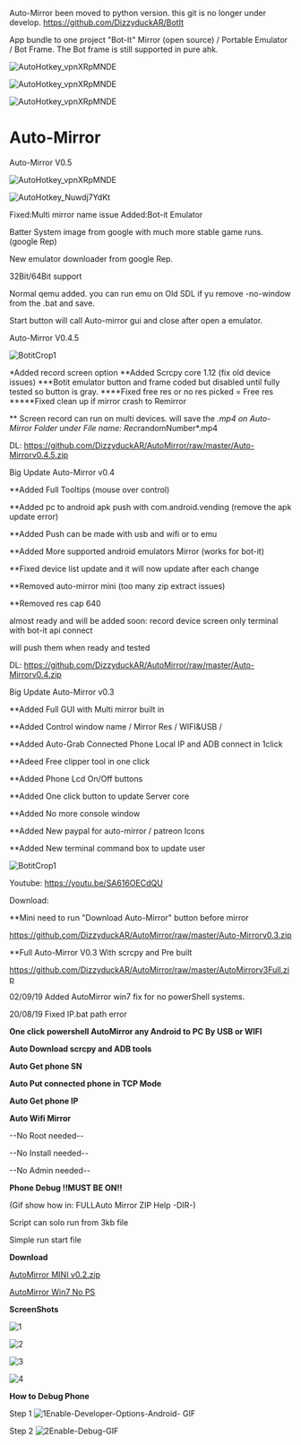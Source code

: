 Auto-Mirror been moved to python version.
this git is no longer under develop.
https://github.com/DizzyduckAR/BotIt

App bundle to one project "Bot-It" Mirror (open source) / Portable Emulator / Bot Frame.
The Bot frame is still supported in pure ahk.

![AutoHotkey_vpnXRpMNDE](https://user-images.githubusercontent.com/52171360/77046813-e52ec780-6980-11ea-857d-42b6782d49d7.png)

![AutoHotkey_vpnXRpMNDE](https://user-images.githubusercontent.com/52171360/77046821-e6f88b00-6980-11ea-92d9-d6067450bbc8.png)

![AutoHotkey_vpnXRpMNDE](https://user-images.githubusercontent.com/52171360/77046824-e8c24e80-6980-11ea-9b3c-53b0a8305de2.png)






# Auto-Mirror




Auto-Mirror V0.5

![AutoHotkey_vpnXRpMNDE](https://user-images.githubusercontent.com/52171360/73120930-211d5180-3f29-11ea-99fc-e6db61fb9cec.png)

![AutoHotkey_Nuwdj7YdKt](https://user-images.githubusercontent.com/52171360/73120920-e4e9f100-3f28-11ea-8d1d-d0a43bf7d50c.png)



Fixed:Multi mirror name issue
Added:Bot-it Emulator

Batter System image from google with much more stable game runs. (google Rep)

New emulator downloader from google Rep.

32Bit/64Bit support

Normal qemu added. you can run emu on Old SDL if yu remove -no-window from the .bat and save.

Start button will call Auto-mirror gui and close after open a emulator.





Auto-Mirror V0.4.5

![BotitCrop1](https://user-images.githubusercontent.com/52171360/70629418-a3301000-1c32-11ea-9b99-275a7d682578.png)


*Added record screen option
**Added Scrcpy core 1.12 (fix old device issues)
***Botit emulator button and frame coded but disabled until fully tested so button is gray.
****Fixed free res or no res picked = Free res
*****Fixed clean up if mirror crash to Remirror

** Screen record can run on multi devices. will save the *.mp4 on Auto-Mirror Folder under File name: Rec*randomNumber*.mp4

DL:
https://github.com/DizzyduckAR/AutoMirror/raw/master/Auto-Mirrorv0.4.5.zip

Big Update Auto-Mirror v0.4

**Added Full Tooltips (mouse over control)

**Added pc to android apk push with com.android.vending (remove the apk update error)

**Added Push can be made with usb and wifi or to emu

**Added More supported android emulators Mirror (works for bot-it)

**Fixed device list update and it will now update after each change

**Removed auto-mirror mini (too many zip extract issues)

**Removed res cap 640

almost ready and will be added soon:
record device screen
only terminal with bot-it api connect

will push them when ready and tested
 
 
 DL:
https://github.com/DizzyduckAR/AutoMirror/raw/master/Auto-Mirrorv0.4.zip


Big Update Auto-Mirror v0.3

**Added Full GUI with Multi mirror built in

**Added Control window name / Mirror Res / WIFI&USB /

**Added Auto-Grab Connected Phone Local IP and ADB connect in 1click

**Adeed Free clipper tool in one click

**Added Phone Lcd On/Off buttons

**Added One click button to update Server core

**Added No more console window

**Added New paypal for auto-mirror / patreon Icons

**Added New terminal command box to update user



![BotitCrop1](https://user-images.githubusercontent.com/52171360/65166947-4fa29180-da4a-11e9-8bba-c8ef3ae8cd62.png)


Youtube:
https://youtu.be/SA616OECdQU


Download:

**Mini need to run "Download Auto-Mirror" button before mirror

https://github.com/DizzyduckAR/AutoMirror/raw/master/Auto-Mirrorv0.3.zip


**Full Auto-Mirror V0.3 With scrcpy and Pre built

https://github.com/DizzyduckAR/AutoMirror/raw/master/AutoMirrorv3Full.zip





02/09/19 Added AutoMirror win7 fix for no powerShell systems.

20/08/19 Fixed IP.bat path error

**One click powershell AutoMirror any Android to PC By USB or WIFI**

**Auto Download scrcpy and ADB tools**

**Auto Get phone SN**

**Auto Put connected phone in TCP Mode**

**Auto Get phone IP**

**Auto Wifi Mirror**

--No Root needed--

--No Install needed--

--No Admin needed--

**Phone Debug !!MUST BE ON!!**

(Gif show how in: FULLAuto Mirror ZIP Help -DIR-)

Script can solo run from 3kb file

Simple run start file



**Download**

[AutoMirror MINI v0.2.zip](https://github.com/DizzyduckAR/AutoMirror/raw/master/AutoMirror%20MINI%20v0.2.zip) 




 
[AutoMirror Win7 No PS](https://github.com/DizzyduckAR/AutoMirror/raw/master/AutoMirror%20Win7-NOPS.zip)





**ScreenShots**



![1](https://user-images.githubusercontent.com/52171360/63218202-dbc94c80-c15e-11e9-9229-6c4cbb2e6881.png)

![2](https://user-images.githubusercontent.com/52171360/63218270-dd474480-c15f-11e9-863c-30ecf36b7d11.png)

![3](https://user-images.githubusercontent.com/52171360/63210222-688af080-c0f4-11e9-9221-e14699834c62.png)

![4](https://user-images.githubusercontent.com/52171360/63210224-6aed4a80-c0f4-11e9-934e-044cc4853b78.png)


**How to Debug Phone**

Step 1
![1Enable-Developer-Options-Android- GIF](https://user-images.githubusercontent.com/52171360/63210271-dafbd080-c0f4-11e9-8b32-18f4d4386272.gif)

Step 2
![2Enable-Debug-GIF](https://user-images.githubusercontent.com/52171360/63210272-dd5e2a80-c0f4-11e9-9849-f7254db6ff24.gif)

